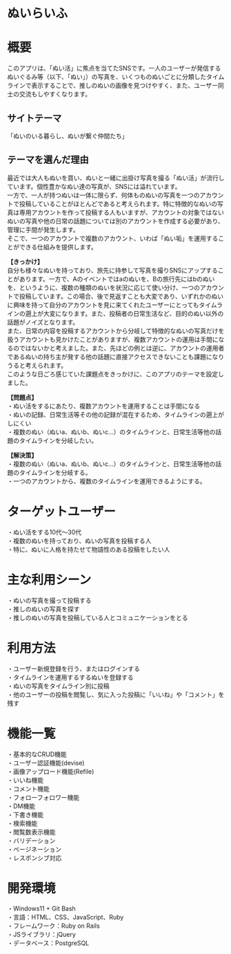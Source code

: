 # ぬいらいふ
# 概要

このアプリは、「ぬい活」に焦点を当てたSNSです。一人のユーザーが発信するぬいぐるみ等（以下、「ぬい」）の写真を、いくつものぬいごとに分類したタイムラインで表示することで、推しのぬいの画像を見つけやすく、また、ユーザー同士の交流もしやすくなります。

## サイトテーマ
「ぬいのいる暮らし、ぬいが繋ぐ仲間たち」

## テーマを選んだ理由
最近では大人もぬいを買い、ぬいと一緒に出掛け写真を撮る「ぬい活」が流行しています。個性豊かなぬい達の写真が、SNSには溢れています。<br>
一方で、一人が持つぬいは一体に限らず、何体ものぬいの写真を一つのアカウントで投稿していることがほとんどであると考えられます。特に特徴的なぬいの写真は専用アカウントを作って投稿する人もいますが、アカウントの対象ではないぬいの写真や他の日常の話題については別のアカウントを作成する必要があり、管理に手間が発生します。<br>
そこで、一つのアカウントで複数のアカウント、いわば「ぬい垢」を運用することができる仕組みを提供します。<br>

**【きっかけ】**  
自分も様々なぬいを持っており、旅先に持参して写真を撮りSNSにアップすることがあります。一方で、Aのイベントではaのぬいを、Bの旅行先にはbのぬいを、というように、複数の種類のぬいを状況に応じて使い分け、一つのアカウントで投稿しています。この場合、後で見返すことも大変であり、いずれかのぬいに興味を持って自分のアカウントを見に来てくれたユーザーにとってもタイムラインの遡上が大変になります。また、投稿者の日常生活など、目的のぬい以外の話題がノイズとなります。  
また、日常の内容を投稿するアカウントから分岐して特徴的なぬいの写真だけを扱うアカウントも見かけたことがありますが、複数アカウントの運用は手間になるのではないかと考えました。また、先ほどの例とは逆に、アカウントの運用者であるぬいの持ち主が発する他の話題に直接アクセスできないことも課題になりうると考えられます。  
このような日ごろ感じていた課題点をきっかけに、このアプリのテーマを設定しました。  

**【問題点】**  
・ぬい活をするにあたり、複数アカウントを運用することは手間になる  
・ぬいの記録、日常生活等その他の記録が混在するため、タイムラインの遡上がしにくい  
・複数のぬい（ぬいa、ぬいb、ぬいc…）のタイムラインと、日常生活等他の話題のタイムラインを分岐したい。  

**【解決策】**  
・複数のぬい（ぬいa、ぬいb、ぬいc…）のタイムラインと、日常生活等他の話題のタイムラインを分岐する。  
・一つのアカウントから、複数のタイムラインを運用できるようにする。  

# ターゲットユーザー
・ぬい活をする10代～30代  
・複数のぬいを持っており、ぬいの写真を投稿する人  
・特に、ぬいに人格を持たせて物語性のある投稿をしたい人  
 
# 主な利用シーン
・ぬいの写真を撮って投稿する  
・推しのぬいの写真を探す  
・推しのぬいの写真を投稿している人とコミュニケーションをとる  

# 利用方法
・ユーザー新規登録を行う、またはログインする  
・タイムラインを運用するするぬいを登録する  
・ぬいの写真をタイムライン別に投稿  
・他のユーザーの投稿を閲覧し、気に入った投稿に「いいね」や「コメント」を残す  

# 機能一覧
・基本的なCRUD機能  
・ユーザー認証機能(devise)  
・画像アップロード機能(Refile)  
・いいね機能  
・コメント機能  
・フォローフォロワー機能  
・DM機能  
・下書き機能  
・検索機能  
・閲覧数表示機能  
・バリデーション  
・ページネーション  
・レスポンシブ対応  

# 開発環境
・Windows11 + Git Bash   
・言語：HTML、CSS、JavaScript、Ruby  
・フレームワーク：Ruby on Rails  
・JSライブラリ：jQuery  
・データベース：PostgreSQL  
